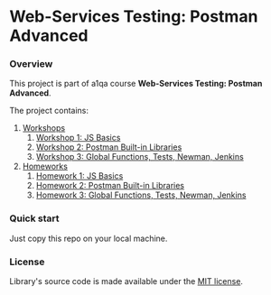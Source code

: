 # Web-Services Testing: Postman Advanced 

### Overview

This project is part of a1qa course **Web-Services Testing: Postman Advanced**.

The project contains:
1. [Workshops](https://github.com/n-verbitsky/postmanCourse/tree/master/src/workshops)
    1. [Workshop 1: JS Basics](https://github.com/n-verbitsky/postmanCourse/tree/master/src/workshops/workshop1)
    2. [Workshop 2: Postman Built-in Libraries](https://github.com/n-verbitsky/postmanCourse/tree/master/src/workshops/workshop2)
    3. [Workshop 3: Global Functions, Tests, Newman, Jenkins](https://github.com/n-verbitsky/postmanCourse/tree/master/src/workshops/workshop3)
2. [Homeworks](https://github.com/n-verbitsky/postmanCourse/tree/master/src/homeworks)
    1. [Homework 1: JS Basics](https://github.com/n-verbitsky/postmanCourse/tree/master/src/homeworks/homework1)
    2. [Homework 2: Postman Built-in Libraries](https://github.com/n-verbitsky/postmanCourse/tree/master/src/homeworks/homework2)
    3. [Homework 3: Global Functions, Tests, Newman, Jenkins](https://github.com/n-verbitsky/postmanCourse/tree/master/src/homeworks/homework3)

### Quick start

Just copy this repo on your local machine.


### License
Library's source code is made available under the [MIT license](https://github.com/n-verbitsky/postmanCourse/blob/master/LICENSE).





